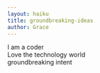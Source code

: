 ```yaml
---
layout: haiku
title: groundbreaking-ideas
author: Grace
---
```


I am a coder<br>
Love the technology world<br>
groundbreaking intent<br>

```

```
